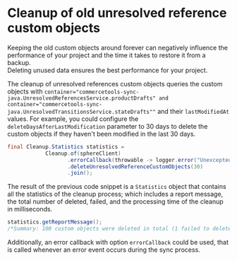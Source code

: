 # Cleanup of old unresolved reference custom objects

Keeping the old custom objects around forever can negatively influence the performance of your project and the time it takes to restore it from a backup.  
Deleting unused data ensures the best performance for your project. 

The cleanup of unresolved references custom objects queries the custom objects with `container="commercetools-sync-java.UnresolvedReferencesService.productDrafts" and container="commercetools-sync-java.UnresolvedTransitionsService.stateDrafts""` and their `lastModifiedAt` values. For example, you could configure the `deleteDaysAfterLastModification` parameter to 30 days to delete the custom objects if they haven't been modified in the last 30 days.

````java
final Cleanup.Statistics statistics =
            Cleanup.of(sphereClient)
                   .errorCallback(throwable -> logger.error("Unexcepted error.", throwable))
                   .deleteUnresolvedReferenceCustomObjects(30)
                   .join();
````

The result of the previous code snippet is a `Statistics` object that contains all the statistics of the cleanup process; which includes a report message, the total number of deleted, failed, and the processing time of the cleanup in milliseconds.

````java
statistics.getReportMessage(); 
/*Summary: 100 custom objects were deleted in total (1 failed to delete).*/
````

Additionally, an error callback with option `errorCallback` could be used,
 that is called whenever an error event occurs during the sync process.
